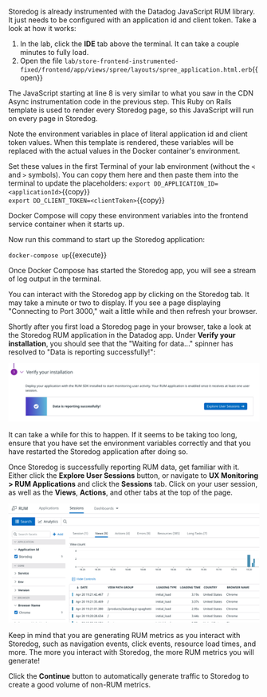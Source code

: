 Storedog is already instrumented with the Datadog JavaScript RUM library. It just needs to be configured with an application id and client token. Take a look at how it works:

1. In the lab, click the **IDE** tab above the terminal. It can take a couple minutes to fully load.
1. Open the file `lab/store-frontend-instrumented-fixed/frontend/app/views/spree/layouts/spree_application.html.erb`{{open}}

The JavaScript starting at line 8 is very similar to what you saw in the CDN Async instrumentation code in the previous step. This Ruby on Rails template is used to render every Storedog page, so this JavaScript will run on every page in Storedog.

Note the environment variables in place of literal application id and client token values. When this template is rendered, these variables will be replaced with the actual values in the Docker container's environment. 

Set these values in the first Terminal of your lab environment (without the `<` and `>` symbols). You can copy them here and then paste them into the terminal to update the placeholders:
`export DD_APPLICATION_ID=<applicationId>`{{copy}}  
`export DD_CLIENT_TOKEN=<clientToken>`{{copy}}  

Docker Compose will copy these environment variables into the frontend service container when it starts up.

Now run this command to start up the Storedog application:

`docker-compose up`{{execute}}

Once Docker Compose has started the Storedog app, you will see a stream of log output in the terminal.

You can interact with the Storedog app by clicking on the Storedog tab. It may take a minute or two to display. If you see a page displaying "Connecting to Port 3000," wait a little while and then refresh your browser.

Shortly after you first load a Storedog page in your browser, take a look at the Storedog RUM application in the Datadog app. Under **Verify your installation**, you should see that the "Waiting for data..." spinner has resolved to "Data is reporting successfully!":

![Successful RUM instrumentation](./assets/rum_success.png)

It can take a while for this to happen. If it seems to be taking too long, ensure that you have set the environment variables correctly and that you have restarted the Storedog application after doing so.

Once Storedog is successfully reporting RUM data, get familiar with it. Either click the **Explore User Sessions** button, or navigate to **UX Monitoring > RUM Applications** and click the **Sessions** tab. Click on your user session, as well as the **Views**, **Actions**, and other tabs at the top of the page. 

![Exploring RUM data](./assets/rum_explorer.png)

Keep in mind that you are generating RUM metrics as you interact with Storedog, such as navigation events, click events, resource load times, and more. The more you interact with Storedog, the more RUM metrics you will generate!

Click the **Continue** button to automatically generate traffic to Storedog to create a good volume of non-RUM metrics.
